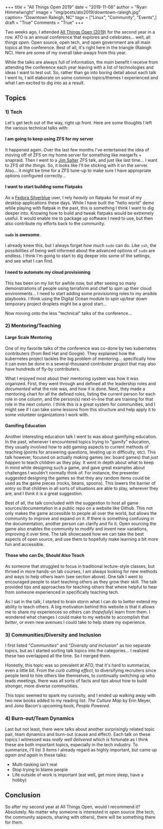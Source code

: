 +++
title  = "All Things Open 2019"
date   = "2019-11-08"
author = "Ryan Himmelwright"
image  = "img/posts/ato2019/downtown-raleigh.jpg"
caption= "Downtown Raleigh, NC"
tags   = ["Linux", "Community", "Events",]
draft  = "True"
Comments = "True"
+++

Two weeks ago, I attended [All Things Open (2019)](https://allthingsopen.org)
for the second year in a row. ATO is an annual conference that explores and
celebrates... well, all things *open*. Open source, open tech, and open
government are all main topics at the conference. Best of all, it's right here
in the triangle (Raleigh NC). Here are some of my overall take-aways from this
year.

<!--more-->

While the talks are always full of information, the *main* benefit I receive
from attending the conference each year leaving with a list of technologies and
ideas I want to test out. So, rather than go into boring detail about each talk
I went to, I will elaborate on some common topics/themes I experienced and what
I am excited to dig into as a result.

## Topics

### 1) Tech

Let's get tech out of the way, right up front. Here are some thoughts I left
the various technical talks with:

#### I am going to keep using ZFS for my server
It happened again. Over the last few months I've entertained the idea of moving
off of ZFS on my home server for something like mergerfs + snapraid. Then I
went to a [Jim Salter](https://jrs-s.net/) ZFS talk, and just like last time...
I want to ZFS *all the things*. So, it looks like I'll be sticking with it on the
server. Also... it might be time for a ZFS tune-up to make sure I have
appropriate options configured correctly...

#### I want to start building some Flatpaks
As a [Fedora Silverblue](https://silverblue.fedoraproject.org/) user, I rely
*heavily* on flatpaks for most of my desktop applications these days. While I
have built the "hello world" demo while playing with flatpak in the past, this
is something I think I want to dig deeper into. Knowing how to build and tweak
flatpaks would be extremely useful. It would enable me to package up software I
need to use, but then also contribute my efforts back to the community.

#### `sudo` is awesome.

I already knew this, but I always forget *how much* `sudo` can do. Like `ssh`,
the possibilities of being well informed about the advanced options of `sudo`
are endless. I think I'm going to start to dig deeper into some of the
settings, and see what I can find.

#### I need to automate my cloud provisioning
This has been on my list for awhile now, but after seeing so many
demonstrations of people using terraform and chef to spin up their cloud
environments... I need to start adding some provisioning roles to my ansible
playbooks. I think using the Digital Ocean module to spin up/tear down
temporary project droplets might be a good start...

Now moving onto the less "technical" talks of the conference...

### 2) Mentoring/Teaching
#### Large Scale Mentoring
One of my favorite talks of the conference was co-done by two kubernetes
contributers (from Red Hat and Google). They explained how the kubernetes
project tackles the big problem of mentoring... specifically how it can even be
done in a several-thousand contributer project that may also have hundreds of
fly-by contributers.

What I enjoyed most about their mentoring system was how it was organized.
First, they went through and defined all the leadership roles and *documented*
what the role was, and how it is done. Next, they made a mentoring chart for
all the defined roles, listing the current person for each role in one column,
and the person(s) next-in-line that are training for that role in the next
column. I think this is a great system for communities, and I might see if I
can take some lessons from this structure and help apply it to some volunteer
organizations I work with.

#### Gamifing Education
Another interesting education talk I went to was about gamifying education.  In
the past, whenever I encountered topics trying to "gamify" education, they
usually involved how to add gaming aspects to current methods of teaching
(points for answering questions, leveling up in difficulty, etc). This talk
however, focused on actually *making* games (ex: board games) that *just
happen* to teach children as they play. It went in depth about what to keep in
mind while designing such a game, and gave great examples about challenges I
wouldn't normally think of. For instance, the presenter suggested designing the
games so that they any random items could be used as the game pieces (rocks,
beans, spoons). This lowers the barrier of entry so that children in all sorts
of situations are able to play, wherever they are, and I think it is a great
suggestion.

Best of all, the talk concluded with the suggestion to host all game
sources/documentation in a public repo on a website like Github.  This not only
makes the game accessible to people all over the world, but allows the
community to improve and expand on it. If there is something confusing in the
documentation, another person can clarify and fix it. Open sourcing the game
also enables the community to modify and invent new variations, improving it
over time. The talk showcased how we can take the best aspects of open source,
and use them to hopefully make learning a bit more fun and accessible.

#### Those who can Do, Should Also Teach

As someone that struggled to focus in traditional lecture-style classes, but
thrived in more hands-on lab courses, I am always looking for new methods and
ways to help others learn (see section above). One talk I went to encouraged
people to start teaching others as they grow their skill. The talk provided
tips and approaches for teaching others that where helpful to hear from someone
experienced in specifically teaching tech.

As I sat in the talk, I started to brain storm what I can do to better extend
my ability to teach others. A big motivation behind this website is that it
allows me to share my experiences so others can (*hopefully*) learn from them.
I wondered what changes I could make to my website to accomplish that *better*,
or even new avenues I could take to help share my experience.


### 3) Communities/Diversity and Inclusion

I first listed "*Communities*" and "*Diversity and Inclusion*" as too separate
topics, but as I started sorting talk topics into the categories... I realized
these two overlapped all the time. So I merged them.

Honestly, this topic was so prevalent at ATO, that it's hard to summarize, even
a little bit. From the *curb cutting effect*, to diversifying recruiters since
people tend to hire others like themselves, to continually switching up who
leads meetings, there was all sorts of facts and tips about how to build
stronger, more diverse communities.

This topic seemed to spark my curiosity, and I ended up walking away with two
new books added to my reading list: *The Culture Map* by Erin Meyer, and Jono
Bacon's upcoming book, *People Powered*.


### 4) Burn-out/Team Dynamics

Last but not least, there were talks about another surprisingly related topic
pair, team dynamics and burn-out (cause and effect). Each talk on these topics
I witnessed was *really well delivered* which is fortunate as I think these are
both important topics, especially in the tech industry. To summarize, I'll
list 3 items I already regard as highly important, but came up *again and again* in these talks:

- Multi-tasking isn't real
- Stop trying to blame people
- Life outside of work is important (eat well, get more sleep, have a hobby)

## Conclusion

So after my second year at All Things Open, would I recommend it? Absolutely.
No matter why someone is interested in open source (the tech, the community
aspects, sharing with others), there will be something there for them.
